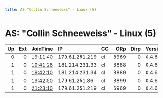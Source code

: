 ```yaml
---
title: AS "Collin Schneeweiss" - Linux (5)
---
```


# AS: "Collin Schneeweiss" - Linux (5)

|   Up |   Ext | JoinTime                                                                                              | IP             | CC   |   ORp |   Dirp | Version   | Contact                | Nickname   |   eFamMembers |
|-----:|------:|:------------------------------------------------------------------------------------------------------|:---------------|:-----|------:|-------:|:----------|:-----------------------|:-----------|--------------:|
|    0 |     0 | [19:11:40](https://nusenu.github.io/OrNetStats/w/relay/76C2A16471DAEE81553910C7E8CF1726EE34AA77.html) | 179.61.251.219 | cl   |  6969 |      0 | 0.4.6.8   | info@einfacheinalex.eu | NFSGmbH    |             1 |
|    1 |     0 | [19:41:28](https://nusenu.github.io/OrNetStats/w/relay/BB5FA6B6AA999F636E869B1BC1751CB819B0FF3F.html) | 181.214.231.33 | cl   |  8888 |      0 | 0.4.6.8   | info@einfacheinalex.eu | NFSGmbH    |             4 |
|    1 |     0 | [19:42:10](https://nusenu.github.io/OrNetStats/w/relay/81EC4729E2E207E5D72010F34A6501FC8916BBE6.html) | 181.214.231.34 | cl   |  8889 |      0 | 0.4.6.8   | info@einfacheinalex.eu | NFSGmbH    |             4 |
|    1 |     0 | [19:42:50](https://nusenu.github.io/OrNetStats/w/relay/DFD555E140C2CB76691C2C61F820F8A25DEAF927.html) | 179.61.251.86  | cl   |  8899 |      0 | 0.4.6.8   | info@einfacheinalex.eu | NFSGmbH    |             4 |
|    1 |     0 | [21:23:10](https://nusenu.github.io/OrNetStats/w/relay/E2E6CC03B85AD991AAFDA4B4E659A7F575AD04FB.html) | 179.61.251.219 | cl   |  6969 |      0 | 0.4.6.8   | info@einfacheinalex.eu | NFSGmbH    |             4 |
